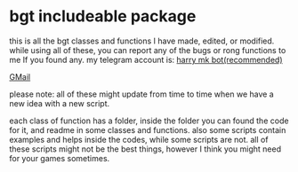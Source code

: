 # bgt includeable package

this is all the bgt classes and functions I have made, edited, or modified. while using all of these, you can report any of the bugs or rong functions to me If you found any.
my telegram account is:
[harry mk bot(recommended)](https://t.me/harrymktbot)

[GMail](mailto:harrymk64@gmail.com)

please note: all of these might update from time to time when we have a new idea with a new script.

each class of function has a folder, inside the folder you can found the code for it, and readme in some classes and functions. also some scripts contain examples and helps inside the codes, while some scripts are not.
all of these scripts might not be the best things, however I think you might need for your games sometimes.
